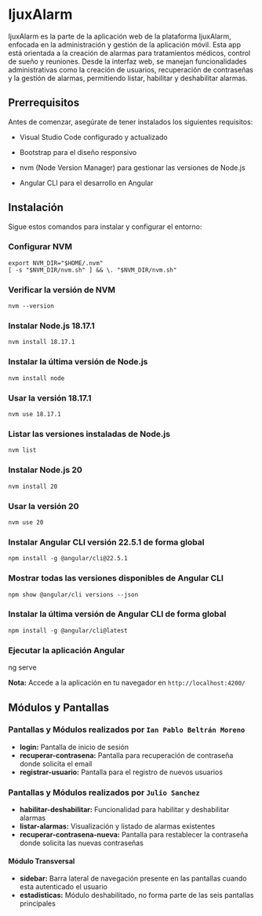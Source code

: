 # IjuxAlarm

IjuxAlarm es la parte de la aplicación web de la plataforma IjuxAlarm, enfocada en la administración y gestión de la aplicación móvil. Esta app está orientada a la creación de alarmas para tratamientos médicos, control de sueño y reuniones. Desde la interfaz web, se manejan funcionalidades administrativas como la creación de usuarios, recuperación de contraseñas y la gestión de alarmas, permitiendo listar, habilitar y deshabilitar alarmas.

## Prerrequisitos

Antes de comenzar, asegúrate de tener instalados los siguientes requisitos:

- Visual Studio Code configurado y actualizado

- Bootstrap para el diseño responsivo

- nvm (Node Version Manager) para gestionar las versiones de Node.js

- Angular CLI para el desarrollo en Angular

## Instalación

Sigue estos comandos para instalar y configurar el entorno:

### Configurar NVM

```
export NVM_DIR="$HOME/.nvm"
[ -s "$NVM_DIR/nvm.sh" ] && \. "$NVM_DIR/nvm.sh"
```
### Verificar la versión de NVM
```
nvm --version
```

### Instalar Node.js 18.17.1
```
nvm install 18.17.1
```

### Instalar la última versión de Node.js
```
nvm install node
```

### Usar la versión 18.17.1
```
nvm use 18.17.1
```

### Listar las versiones instaladas de Node.js
```
nvm list
```

### Instalar Node.js 20
```
nvm install 20
```

### Usar la versión 20
```
nvm use 20
```

### Instalar Angular CLI versión 22.5.1 de forma global
```
npm install -g @angular/cli@22.5.1
```

### Mostrar todas las versiones disponibles de Angular CLI
```
npm show @angular/cli versions --json
```
### Instalar la última versión de Angular CLI de forma global
```
npm install -g @angular/cli@latest
```

### Ejecutar la aplicación Angular
ng serve

**Nota:**  Accede a la aplicación en tu navegador en `http://localhost:4200/`

## Módulos y Pantallas

### Pantallas y Módulos realizados por `Ian Pablo Beltrán Moreno`

- **login:** Pantalla de inicio de sesión
- **recuperar-contrasena:** Pantalla para recuperación de contraseña donde solicita el email
- **registrar-usuario:** Pantalla para el registro de nuevos usuarios

### Pantallas y Módulos realizados por `Julio Sanchez`

- **habilitar-deshabilitar:** Funcionalidad para habilitar y deshabilitar alarmas
- **listar-alarmas:** Visualización y listado de alarmas existentes
- **recuperar-contrasena-nueva:** Pantalla para restablecer la contraseña donde solicita las nuevas contraseñas

#### Módulo Transversal

- **sidebar:** Barra lateral de navegación presente en las pantallas cuando esta autenticado el usuario
- **estadisticas:** Módulo deshabilitado, no forma parte de las seis pantallas principales
